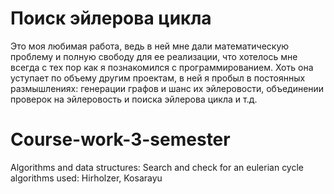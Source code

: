 # Поиск эйлерова цикла
Это моя любимая работа, ведь в ней мне дали математическую проблему и полную свободу для ее реализации, что хотелось мне всегда с тех пор как я познакомился с программированием. Хоть она уступает по объему другим проектам, в ней я пробыл в постоянных размышлениях: генерации графов и шанс их эйлеровости, объединении проверок на эйлеровость и поиска эйлерова цикла и т.д. 
# Course-work-3-semester
Algorithms and data structures: Search and check for an eulerian cycle  
algorithms used: Hirholzer, Kosarayu
